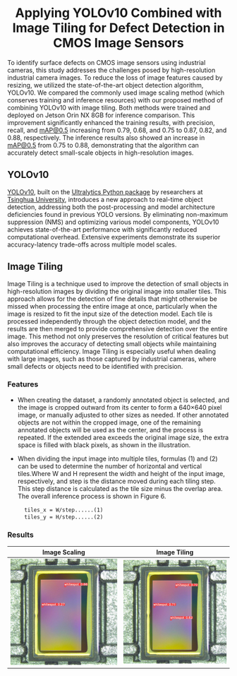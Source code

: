 <div align="center">
<h1>
<b>
Applying YOLOv10 Combined with Image Tiling for Defect Detection in CMOS Image Sensors
</b>
</h1>
</div>

To identify surface defects on CMOS image sensors using industrial cameras, this study addresses the challenges posed by high-resolution industrial camera images. To reduce the loss of image features caused by resizing, we utilized the state-of-the-art object detection algorithm, YOLOv10. We compared the commonly used image scaling method (which conserves training and inference resources) with our proposed method of combining YOLOv10 with image tiling. Both methods were trained and deployed on Jetson Orin NX 8GB for inference comparison. 
This improvement significantly enhanced the training results, with precision, recall, and mAP@0.5 increasing from 0.79, 0.68, and 0.75 to 0.87, 0.82, and 0.88, respectively. The inference results also showed an increase in mAP@0.5 from 0.75 to 0.88, demonstrating that the algorithm can accurately detect small-scale objects in high-resolution images.

## YOLOv10
[YOLOv10](https://github.com/THU-MIG/yolov10), built on the [Ultralytics Python package](https://pypi.org/project/ultralytics/) by researchers at [Tsinghua University](https://www.tsinghua.edu.cn/en/), introduces a new approach to real-time object detection, addressing both the post-processing and model architecture deficiencies found in previous YOLO versions. By eliminating non-maximum suppression (NMS) and optimizing various model components, YOLOv10 achieves state-of-the-art performance with significantly reduced computational overhead. Extensive experiments demonstrate its superior accuracy-latency trade-offs across multiple model scales.

## Image Tiling
Image Tiling is a technique used to improve the detection of small objects in high-resolution images by dividing the original image into smaller tiles. This approach allows for the detection of fine details that might otherwise be missed when processing the entire image at once, particularly when the image is resized to fit the input size of the detection model. Each tile is processed independently through the object detection model, and the results are then merged to provide comprehensive detection over the entire image. This method not only preserves the resolution of critical features but also improves the accuracy of detecting small objects while maintaining computational efficiency. Image Tiling is especially useful when dealing with large images, such as those captured by industrial cameras, where small defects or objects need to be identified with precision.

### Features
* When creating the dataset, a randomly annotated object is selected, and the image is cropped outward from its center to form a 640×640 pixel image, or manually adjusted to other sizes as needed. If other annotated objects are not within the cropped image, one of the remaining annotated objects will be used as the center, and the process is repeated. If the extended area exceeds the original image size, the extra space is filled with black pixels, as shown in the illustration.
* When dividing the input image into multiple tiles, formulas (1) and (2) can be used to determine the number of horizontal and vertical tiles.Where W and H represent the width and height of the input image, respectively, and step is the distance moved during each tiling step. This step distance is calculated as the tile size minus the overlap area. The overall inference process is shown in Figure 6.

        tiles_x = W/step......(1)
        tiles_y = H/step......(2)
  

### Results
| Image Scaling | Image Tiling |
| ------------- | ------------- |
| ![image](https://github.com/KennyChen880127/Applying-YOLOv10-Combined-with-Image-Tiling-for-Defect-Detection-in-CMOS-Image-Sensors/blob/master/asset/The%20inference%20result%20of%20Image%20Tiling.jpg) | ![image](https://github.com/KennyChen880127/Applying-YOLOv10-Combined-with-Image-Tiling-for-Defect-Detection-in-CMOS-Image-Sensors/blob/master/asset/The%20inference%20result%20of%20Image%20Scaling.jpg) |
